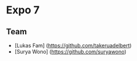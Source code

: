 Expo 7
==================


Team
----
* [Lukas Fam] (https://github.com/takeruadelbert)
* [Surya Wono] (https://github.com/suryawono)
